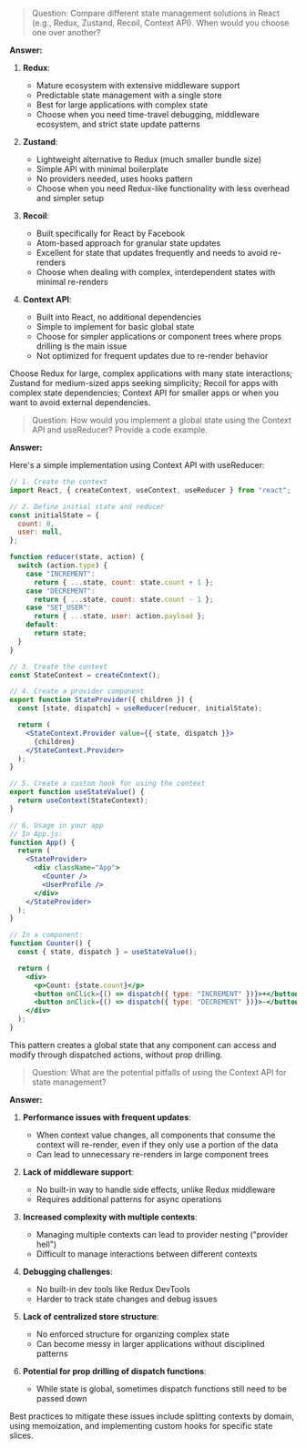 > Question: Compare different state management solutions in React (e.g., Redux, Zustand, Recoil, Context API). When would you choose one over another?

**Answer:**

1. **Redux**:

   - Mature ecosystem with extensive middleware support
   - Predictable state management with a single store
   - Best for large applications with complex state
   - Choose when you need time-travel debugging, middleware ecosystem, and strict state update patterns

2. **Zustand**:

   - Lightweight alternative to Redux (much smaller bundle size)
   - Simple API with minimal boilerplate
   - No providers needed, uses hooks pattern
   - Choose when you need Redux-like functionality with less overhead and simpler setup

3. **Recoil**:

   - Built specifically for React by Facebook
   - Atom-based approach for granular state updates
   - Excellent for state that updates frequently and needs to avoid re-renders
   - Choose when dealing with complex, interdependent states with minimal re-renders

4. **Context API**:
   - Built into React, no additional dependencies
   - Simple to implement for basic global state
   - Choose for simpler applications or component trees where props drilling is the main issue
   - Not optimized for frequent updates due to re-render behavior

Choose Redux for large, complex applications with many state interactions; Zustand for medium-sized apps seeking simplicity; Recoil for apps with complex state dependencies; Context API for smaller apps or when you want to avoid external dependencies.

> Question: How would you implement a global state using the Context API and useReducer? Provide a code example.

**Answer:**

Here's a simple implementation using Context API with useReducer:

```jsx
// 1. Create the context
import React, { createContext, useContext, useReducer } from "react";

// 2. Define initial state and reducer
const initialState = {
  count: 0,
  user: null,
};

function reducer(state, action) {
  switch (action.type) {
    case "INCREMENT":
      return { ...state, count: state.count + 1 };
    case "DECREMENT":
      return { ...state, count: state.count - 1 };
    case "SET_USER":
      return { ...state, user: action.payload };
    default:
      return state;
  }
}

// 3. Create the context
const StateContext = createContext();

// 4. Create a provider component
export function StateProvider({ children }) {
  const [state, dispatch] = useReducer(reducer, initialState);

  return (
    <StateContext.Provider value={{ state, dispatch }}>
      {children}
    </StateContext.Provider>
  );
}

// 5. Create a custom hook for using the context
export function useStateValue() {
  return useContext(StateContext);
}

// 6. Usage in your app
// In App.js:
function App() {
  return (
    <StateProvider>
      <div className="App">
        <Counter />
        <UserProfile />
      </div>
    </StateProvider>
  );
}

// In a component:
function Counter() {
  const { state, dispatch } = useStateValue();

  return (
    <div>
      <p>Count: {state.count}</p>
      <button onClick={() => dispatch({ type: "INCREMENT" })}>+</button>
      <button onClick={() => dispatch({ type: "DECREMENT" })}>-</button>
    </div>
  );
}
```

This pattern creates a global state that any component can access and modify through dispatched actions, without prop drilling.

> Question: What are the potential pitfalls of using the Context API for state management?

**Answer:**

1. **Performance issues with frequent updates**:

   - When context value changes, all components that consume the context will re-render, even if they only use a portion of the data
   - Can lead to unnecessary re-renders in large component trees

2. **Lack of middleware support**:

   - No built-in way to handle side effects, unlike Redux middleware
   - Requires additional patterns for async operations

3. **Increased complexity with multiple contexts**:

   - Managing multiple contexts can lead to provider nesting ("provider hell")
   - Difficult to manage interactions between different contexts

4. **Debugging challenges**:

   - No built-in dev tools like Redux DevTools
   - Harder to track state changes and debug issues

5. **Lack of centralized store structure**:

   - No enforced structure for organizing complex state
   - Can become messy in larger applications without disciplined patterns

6. **Potential for prop drilling of dispatch functions**:
   - While state is global, sometimes dispatch functions still need to be passed down

Best practices to mitigate these issues include splitting contexts by domain, using memoization, and implementing custom hooks for specific state slices.
